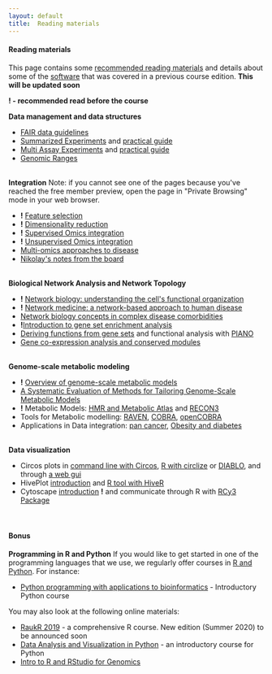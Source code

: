 ```yaml
---
layout: default
title:  Reading materials
---
```


#### Reading materials 
This page contains some [recommended reading materials](#reading-materials) and details about some of 
the [software](#software) that was covered in a previous course edition. **This will be updated soon**


**! - recommended read before the course**

**Data management and data structures**
- [FAIR data guidelines][11]
- [Summarized Experiments][12] and [practical guide][28]
- [Multi Assay Experiments][13] and [practical guide][15]
- [Genomic Ranges][14]
  <br/><br/>

**Integration**
Note: if you cannot see one of the pages because you've reached the free member preview,
open the page in "Private Browsing" mode in your web browser.
- **!** [Feature selection][7] 
- **!** [Dimensionality reduction][8] 
- **!** [Supervised Omics integration][9] 
- **!** [Unsupervised Omics integration][10] 
- [Multi-omics approaches to disease][36]
- [Nikolay's notes from the board][42]
  <br/><br/>
  
**Biological Network Analysis and Network Topology**
- **!** [Network biology: understanding the cell's functional organization][34] 
- **!** [Network medicine: a network-based approach to human disease][39] 
- [Network biology concepts in complex disease comorbidities][41]
- **!**[Introduction to gene set enrichment analysis][6]
- [Deriving functions from gene sets][35] and functional analysis with [PIANO][18]
- [Gene co-expression analysis and conserved modules][38]
  <br/><br/>
  
**Genome-scale metabolic modeling**
- **!** [Overview of genome-scale metabolic models][40] 
- [A Systematic Evaluation of Methods for Tailoring Genome-Scale Metabolic Models][33]
- **!** Metabolic Models: [HMR and Metabolic Atlas][16] and [RECON3][17]  
- Tools for Metabolic modelling: [RAVEN][21], [COBRA][22], [openCOBRA][23] 
- Applications in Data integration: [pan cancer][19], [Obesity and diabetes][20] 
  <br/><br/>
  
**Data visualization**
- Circos plots in [command line with Circos][24], [R with circlize][25] or [DIABLO][26], and through [a web gui][27]  
- HivePlot [introduction][29] and [R tool with HiveR][30]  
- Cytoscape [introduction][31] **!** and communicate through R with [RCy3 Package][32]  
  <br/><br/>
  

#### Bonus

**Programming in R and Python**
If you would like to get started in one of the programming languages that we use, we regularly offer 
courses in [R and Python][1]. For instance:
- [Python programming with applications to bioinformatics][2] - Introductory Python course

You may also look at the following online materials:
- [RaukR 2019][3] - a comprehensive R course. New edition (Summer 2020) to be announced soon
- [Data Analysis and Visualization in Python][4] - an introductory course for Python
- [Intro to R and RStudio for Genomics][5]



[1]: https://nbis.se/training/events.html
[2]: https://www.scilifelab.se/events/python-programming-with-applications-to-bioinformatics-uppsala/
[3]: https://nbisweden.github.io/RaukR-2019/
[4]: https://datacarpentry.org/python-ecology-lesson/
[5]: https://datacarpentry.org/genomics-r-intro/
[6]: https://onlinelibrary.wiley.com/doi/full/10.1002/ajmg.b.32328
[7]: https://towardsdatascience.com/select-features-for-omics-integration-511390b7e7fd
[8]: https://towardsdatascience.com/reduce-dimensions-for-single-cell-4224778a2d67
[9]: https://towardsdatascience.com/supervised-omics-integration-2158e1a6d23f
[10]: https://medium.com/@nikolay.oskolkov/unsupervised-omics-integration-688bf8fa49bf
[11]: https://www.nature.com/articles/sdata201618
[12]: https://www.ncbi.nlm.nih.gov/pmc/articles/PMC4509590/
[13]: https://www.ncbi.nlm.nih.gov/pmc/articles/PMC5679241/
[14]: https://bioconductor.org/packages/release/bioc/vignettes/GenomicRanges/inst/doc/GenomicRangesIntroduction.html
[15]: http://bioconductor.org/packages/release/bioc/vignettes/MultiAssayExperiment/inst/doc/MultiAssayExperiment.html
[16]: https://www.metabolicatlas.org
[17]: https://www.ncbi.nlm.nih.gov/pubmed/29457794
[18]: https://www.ncbi.nlm.nih.gov/pubmed/23444143
[19]: https://www.biorxiv.org/content/10.1101/050187v2
[20]: https://www.ncbi.nlm.nih.gov/pubmed/23630502
[21]: https://www.ncbi.nlm.nih.gov/pmc/articles/PMC6207324/
[22]: https://www.nature.com/articles/s41596-018-0098-2
[23]: https://opencobra.github.io/cobratoolbox/stable
[24]: http://circos.ca/documentation/course/
[25]: https://jokergoo.github.io/circlize_book/book/
[26]: http://www.biorxiv.org/content/biorxiv/early/2016/08/03/067611.full.pdf
[27]: http://mkweb.bcgsc.ca/tableviewer/visualize/
[28]: https://bioconductor.org/packages/release/bioc/vignettes/SummarizedExperiment/inst/doc/SummarizedExperiment.html
[29]: http://hiveplot.com
[30]: https://github.com/bryanhanson/HiveR
[31]: https://cytoscape.org/cytoscape-tutorials/protocols/tour-of-cytoscape/#/
[32]: https://bioconductor.org/packages/release/bioc/vignettes/RCy3/inst/doc/Overview-of-RCy3.html
[33]: https://www.cell.com/fulltext/S2405-4712(17)30010-8
[34]: https://www.nature.com/articles/nrg1272
[35]: stke.sciencemag.org/content/4/190/tr4?ijkey=W33OsCqwQHZ5k
[36]: https://link.springer.com/content/pdf/10.1186/s13059-017-1215-1.pdf
[37]: http://mural.maynoothuniversity.ie/1885/1/HamiltonMasonGraphTheory.pdf
[38]: https://science.sciencemag.org/content/302/5643/249.full
[39]: https://www.nature.com/articles/nrg2918
[40]: https://www.frontiersin.org/articles/10.3389/fphys.2015.00413/full
[41]: https://www.nature.com/articles/nrg.2016.87.pdf
[42]: https://github.com/lokeshbio/Public_docs/blob/master/Nikolay_board.jpg
